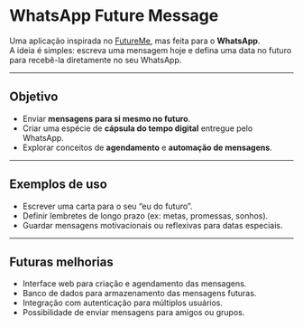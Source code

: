 #  WhatsApp Future Message  

Uma aplicação inspirada no [FutureMe](https://www.futureme.org/), mas feita para o **WhatsApp**.  
A ideia é simples: escreva uma mensagem hoje e defina uma data no futuro para recebê-la diretamente no seu WhatsApp.  

---

##  Objetivo  
- Enviar **mensagens para si mesmo no futuro**.  
- Criar uma espécie de **cápsula do tempo digital** entregue pelo WhatsApp.  
- Explorar conceitos de **agendamento** e **automação de mensagens**.  

---

##  Exemplos de uso  
- Escrever uma carta para o seu “eu do futuro”.  
- Definir lembretes de longo prazo (ex: metas, promessas, sonhos).  
- Guardar mensagens motivacionais ou reflexivas para datas especiais.  

---

##  Futuras melhorias  
- Interface web para criação e agendamento das mensagens.  
- Banco de dados para armazenamento das mensagens futuras.  
- Integração com autenticação para múltiplos usuários.  
- Possibilidade de enviar mensagens para amigos ou grupos.  
